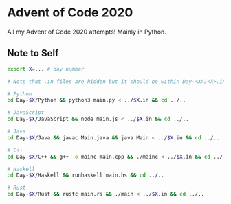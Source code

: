 # Advent of Code 2020

All my Advent of Code 2020 attempts! Mainly in Python.

## Note to Self
```sh
export X=... # day number

# Note that .in files are hidden but it should be within Day-<X>/<X>.in

# Python
cd Day-$X/Python && python3 main.py < ../$X.in && cd ../..

# JavaScript
cd Day-$X/JavaScript && node main.js < ../$X.in && cd ../..

# Java
cd Day-$X/Java && javac Main.java && java Main < ../$X.in && cd ../..

# C++
cd Day-$X/C++ && g++ -o mainc main.cpp && ./mainc < ../$X.in && cd ../..

# Haskell
cd Day-$X/Haskell && runhaskell main.hs && cd ../..

# Rust
cd Day-$X/Rust && rustc main.rs && ./main < ../$X.in && cd ../..
```
